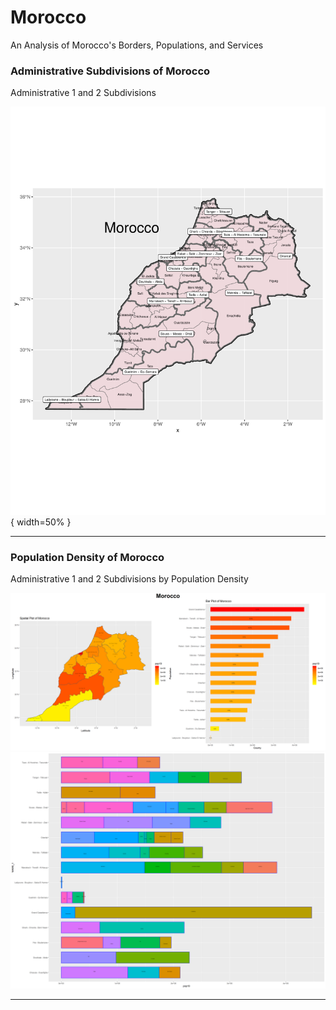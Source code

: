 # Morocco
An Analysis of Morocco's Borders, Populations, and Services

### Administrative Subdivisions of Morocco
Administrative 1 and 2 Subdivisions

![](final.png){ width=50% }
__________________________________________________

### Population Density of Morocco
Administrative 1 and 2 Subdivisions by Population Density

![](Morocco.png)
![](mar_adm22_bp.png)
___________________________________________________


